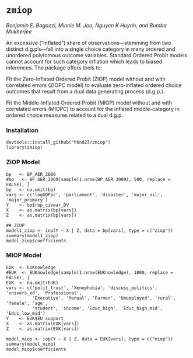 # `zmiop`
*Benjamin E. Bagozzi, Minnie M. Joo, Nguyen K Huynh, and Bumba Mukherjee*

An excessive (“inflated”) share of observations—stemming from two distinct d.g.p’s—fall into a single choice category in many ordered and unordered polytomous outcome variables. Standard Ordered Probit models cannot account for such category inflation which leads to biased inferences. The package offers tools to:


Fit the Zero-Inflated Ordered Probit (ZIOP) model without and with correlated errors (ZIOPC model) to evaluate zero-inflated ordered choice outcomes that result from a dual data generating process (d.g.p.).

Fit the Middle-Inflated Ordered Probit (MIOP) model without and with correlated errors (MIOPC) to account for the inflated middle-category in ordered choice measures related to a dual d.g.p.

### Installation

```
devtools::install_github("hknd23/zmiop")
library(zmiop)
```

### ZiOP Model
```
bp   <- BP_AER_2009
#bp   <- BP_AER_2009[sample(1:nrow(BP_AER_2009), 500, replace = FALSE), ]
bp   <- na.omit(bp)
vars <- c('logGDPpc', 'parliament', 'disaster', 'major_oil', 'major_primary')
Y    <- bp$rep_civwar_DV
X    <- as.matrix(bp[vars])
Z    <- as.matrix(bp[vars])
```
```
## ZIOP
model1_ziop <- iop(Y ~ X | Z, data = bp[vars], type = c("ziop"))
summary(model1_ziop)
model_ziop$coefficients
```

### MiOP Model

```
EUK  <- EUKnowledge
#EUK  <- EUKnowledge[sample(1:nrow(EUKnowledge), 1000, replace = FALSE), ]
EUK  <- na.omit(EUK)
vars <- c('polit_trust', 'Xenophobia', 'discuss_politics', 'univers_ed', 'Professional',
          'Executive', 'Manual', 'Farmer', 'Unemployed', 'rural', 'female', 'age',
          'student', 'income', 'Educ_high', 'Educ_high_mid', 'Educ_low_mid')
Y    <- EUK$EU_support
X    <- as.matrix(EUK[vars])
Z    <- as.matrix(EUK[vars])
```


```
model_miop <- iop(Y ~ X | Z, data = EUK[vars], type = c("miop"))
summary(model_miop)
model_miop$coefficients
```
